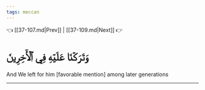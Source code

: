 ```yaml
---
tags: meccan
---
```


👈 [[37-107.md|Prev]] | [[37-109.md|Next]] 👉

# وَتَرَكۡنَا عَلَيۡهِ فِي ٱلۡأٓخِرِينَ

And We left for him [favorable mention] among later generations

---

